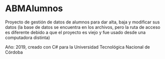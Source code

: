 # ABMAlumnos
Proyecto de gestión de datos de alumnos para dar alta, baja y modificar sus datos (la base de datos se encuentra en los archivos, pero la ruta de acceso es diferente debido a que el proyecto es viejo y fue usado desde una computadora distinta)

Año: 2019, creado con C# para la Universidad Tecnológica Nacional de Córdoba
